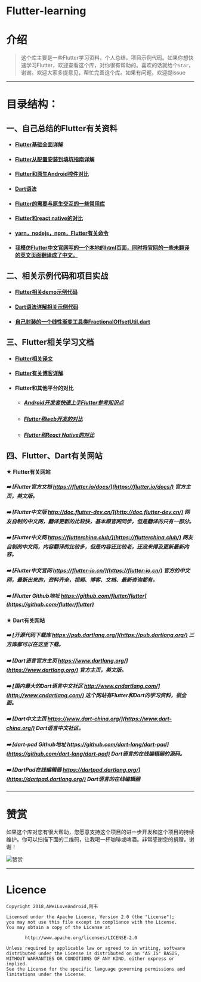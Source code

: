 # Flutter-learning

# 介绍

> 这个库主要是一些Flutter学习资料，个人总结，项目示例代码。如果你想快速学习Flutter，欢迎查看这个库，对你很有帮助的。喜欢的话就给个`Star`，谢谢。欢迎大家多提意见，帮忙完善这个库。如果有问题，欢迎提issue

----

# 目录结构：

## 一、自己总结的Flutter有关资料

* #### [Flutter基础全面详解](https://www.jianshu.com/p/2c9867e737a1)

* #### [Flutter从配置安装到填坑指南详解](https://github.com/AweiLoveAndroid/Flutter-learning/blob/master/readme/Flutter%E4%BB%8E%E9%85%8D%E7%BD%AE%E5%AE%89%E8%A3%85%E5%88%B0%E5%A1%AB%E5%9D%91%E6%8C%87%E5%8D%97%E8%AF%A6%E8%A7%A3.md)

* #### [Flutter和原生Android控件对比](https://github.com/AweiLoveAndroid/Flutter-learning/blob/master/readme/Flutter%E5%92%8C%E5%8E%9F%E7%94%9FAndroid%E6%8E%A7%E4%BB%B6%E5%AF%B9%E6%AF%94.md)

* #### [Dart语法](https://github.com/AweiLoveAndroid/Flutter-learning/blob/master/readme/Dart%E8%AF%AD%E6%B3%95.md)

* #### [Flutter的需要与原生交互的一些常用库](https://github.com/AweiLoveAndroid/Flutter-learning/blob/master/readme/Flutter%E7%9A%84%E9%9C%80%E8%A6%81%E4%B8%8E%E5%8E%9F%E7%94%9F%E4%BA%A4%E4%BA%92%E7%9A%84%E4%B8%80%E4%BA%9B%E5%B8%B8%E7%94%A8%E5%BA%93.md)

* #### [Flutter和react native的对比](https://github.com/AweiLoveAndroid/Flutter-learning/blob/master/readme/Flutter%E5%92%8Creact%20native%E7%9A%84%E5%AF%B9%E6%AF%94.md)

* #### [yarn，nodejs，npm，Flutter有关命令](https://github.com/AweiLoveAndroid/Flutter-learning/blob/master/readme/yarn%EF%BC%8Cnodejs%EF%BC%8Cnpm%EF%BC%8CFlutter%E6%9C%89%E5%85%B3%E5%91%BD%E4%BB%A4.md)

* #### [我模仿Flutter中文官网写的一个本地的html页面，同时将官网的一些**未翻译的英文**页面**翻译**成了中文。](https://github.com/AweiLoveAndroid/FlutterWebsiteCN_Mine)

## 二、相关示例代码和项目实战

* #### [Flutter相关demo示例代码](https://github.com/AweiLoveAndroid/Flutter-learning/tree/master/projects/flutter-demo/lib)


* #### [Dart语法详解相关示例代码](https://github.com/AweiLoveAndroid/Flutter-learning/tree/master/projects/dart_demo/test)

* #### [自己封装的一个线性渐变工具类FractionalOffsetUtil.dart](https://github.com/AweiLoveAndroid/Flutter-learning/blob/master/projects/flutter-demo/util/FractionalOffsetUtil.dart)

## 三、Flutter相关学习文档

* #### [Flutter相关译文](https://github.com/AweiLoveAndroid/Flutter-learning/blob/master/flutter-learning-doc-resources/Flutter%E7%9B%B8%E5%85%B3%E8%AF%91%E6%96%87.md)

* #### [Flutter有关博客详解](https://github.com/AweiLoveAndroid/Flutter-learning/blob/master/flutter-learning-doc-resources/Flutter%E6%9C%89%E5%85%B3%E5%8D%9A%E5%AE%A2%E8%AE%B2%E8%A7%A3.md)

* #### Flutter和其他平台的对比

  * ##### [Android开发者快速上手Flutter参考知识点](https://github.com/AweiLoveAndroid/Flutter-learning/blob/master/flutter-learning-doc-resources/%E5%AE%98%E6%96%B9%E6%96%87%E6%A1%A3%E8%AF%91%E6%96%87/Android%E5%BC%80%E5%8F%91%E8%80%85%E5%8F%82%E8%80%83.md)
  
  * ##### [Flutter和web开发的对比]()
  
  * ##### [Flutter和React Native的对比]()

## 四、Flutter、Dart有关网站

#### ★ Flutter有关网站

##### :arrow_right: [Flutter官方文档 https://flutter.io/docs/](https://flutter.io/docs/)   官方主页，英文版。

##### :arrow_right: [Flutter中文版 http://doc.flutter-dev.cn/](http://doc.flutter-dev.cn/)  网友自制的中文网，翻译更新的比较快，基本跟官网同步，但是翻译的只有一部分。

##### :arrow_right: [Flutter中文网 https://flutterchina.club/](https://flutterchina.club/)  网友自制的中文网，内容翻译的比较多，但是内容还比较老，还没来得及更新最新内容。

##### :arrow_right: [Flutter中文官网  https://flutter-io.cn/](https://flutter-io.cn/)  官方的中文网，最新出来的，资料齐全，视频、博客、文档、最新咨询都有。

##### :arrow_right: [Flutter Github地址 https://github.com/flutter/flutter](https://github.com/flutter/flutter)

#### ★ Dart有关网站

##### :arrow_right: [开源代码下载库 https://pub.dartlang.org/](https://pub.dartlang.org/)    三方库都可以在这里下载。

##### :arrow_right: [Dart语言官方主页 https://www.dartlang.org/](https://www.dartlang.org/)  官方主页，英文版。

##### :arrow_right: [国内最大的Dart语言中文社区   http://www.cndartlang.com/](http://www.cndartlang.com/)   这个网站有Flutter和Dart的学习资料，很全面。

##### :arrow_right: [Dart中文主页 https://www.dart-china.org/](https://www.dart-china.org/)    Dart语言中文社区。  

##### :arrow_right: [dart-pad Github地址 https://github.com/dart-lang/dart-pad](https://github.com/dart-lang/dart-pad)    Dart语言的在线编辑器的源码。

##### :arrow_right: [DartPad在线编辑器 https://dartpad.dartlang.org/](https://dartpad.dartlang.org/)    Dart语言的在线编辑器

----

# 赞赏

如果这个库对您有很大帮助，您愿意支持这个项目的进一步开发和这个项目的持续维护。你可以扫描下面的二维码，让我喝一杯咖啡或啤酒。非常感谢您的捐赠。谢谢！

![赞赏](https://github.com/AweiLoveAndroid/Flutter-learning/blob/master/pics/donation.png?raw=true)


----

# Licence

```
Copyright 2018,AWeiLoveAndroid,阿韦

Licensed under the Apache License, Version 2.0 (the "License");
you may not use this file except in compliance with the License.
You may obtain a copy of the License at

       http://www.apache.org/licenses/LICENSE-2.0

Unless required by applicable law or agreed to in writing, software
distributed under the License is distributed on an "AS IS" BASIS,
WITHOUT WARRANTIES OR CONDITIONS OF ANY KIND, either express or implied.
See the License for the specific language governing permissions and
limitations under the License.
```
